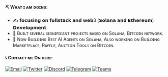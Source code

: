 #### ⛏ Wʜᴀᴛ ɪ ᴀᴍ ᴅᴏɪɴɢ:

- ✍ 𝗳𝗼𝗰𝘂𝘀𝗶𝗻𝗴 𝗼𝗻 𝗳𝘂𝗹𝗹𝘀𝘁𝗮𝗰𝗸 𝗮𝗻𝗱 𝘄𝗲𝗯3 (𝗦𝗼𝗹𝗮𝗻𝗮 𝗮𝗻𝗱 𝗘𝘁𝗵𝗲𝗿𝗲𝘂𝗺) 𝗗𝗲𝘃𝗲𝗹𝗼𝗽𝗺𝗲𝗻𝘁.
- 🌱 Bᴜɪʟᴛ ꜱᴇᴠᴇʀᴀʟ ꜱɪɢɴɪғɪᴄᴀɴᴛ ᴘʀᴏᴊᴇᴄᴛꜱ ʙᴀꜱᴇᴅ ᴏɴ Sᴏʟᴀɴᴀ, Bɪᴛᴄᴏɪɴ ɴᴇᴛᴡᴏʀᴋ. 
- 💼 Nᴏᴡ Bᴜɪʟᴅɪɴɢ Bᴇꜱᴛ AI Aɢᴇɴᴛꜱ ᴏɴ Sᴏʟᴀɴᴀ, Aʟꜱᴏ ᴡᴏʀᴋɪɴɢ ᴏɴ Bᴜɪʟᴅɪɴɢ Mᴀʀᴋᴇᴛᴘʟᴀᴄᴇ, Rᴀғғʟᴇ, Aᴜᴄᴛɪᴏɴ Tᴏᴏʟꜱ ᴏɴ Bɪᴛᴄᴏɪɴ.

#### 📞 Cᴏɴᴛᴀᴄᴛ ᴍᴇ Oɴ ʜᴇʀᴇ:

<p> 
    <a href="mailto:quansera.dane@gmail.com" target="_blank"><img alt="Email"
        src="https://img.shields.io/badge/Email-00599c?style=for-the-badge&logo=gmail&logoColor=white"/></a>
    <a href="https://x.com/touchsky000111" target="_blank"><img alt="Twitter"
        src="https://img.shields.io/badge/Twitter-000000?style=for-the-badge&logo=x&logoColor=white"/></a>
    <a href="https://discordapp.com/users/279769568258293761" target="_blank"><img alt="Discord"
        src="https://img.shields.io/badge/Discord-7289DA?style=for-the-badge&logo=discord&logoColor=white"/></a>
    <a href="https://t.me/touchsky000111" target="_blank"><img alt="Telegram"
        src="https://img.shields.io/badge/Telegram-26A5E4?style=for-the-badge&logo=telegram&logoColor=white"/></a>
    <a href="https://teams.live.com/l/invite/FAA21zHE8C4NYE3dQE" target="_blank">
        <img alt="Teams"
            src="https://img.shields.io/badge/teams-6264A7?style=for-the-badge&logo=microsoft-teams&logoColor=white"/>
    </a>

   
</p>